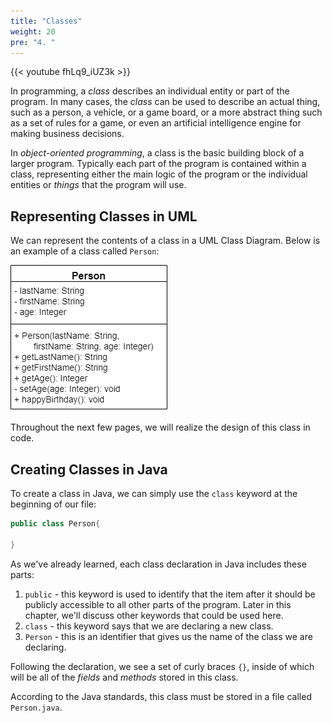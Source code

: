 ```yaml
---
title: "Classes"
weight: 20
pre: "4. "
---
```

{{< youtube fhLq9_iUZ3k  >}}

In programming, a _class_ describes an individual entity or part of the program. In many cases, the _class_ can be used to describe an actual thing, such as a person, a vehicle, or a game board, or a more abstract thing such as a set of rules for a game, or even an artificial intelligence engine for making business decisions.  

In _object-oriented programming_, a class is the basic building block of a larger program. Typically each part of the program is contained within a class, representing either the main logic of the program or the individual entities or _things_ that the program will use.

## Representing Classes in UML

We can represent the contents of a class in a UML Class Diagram. Below is an example of a class called `Person`:

![Person UML Diagram](/images/2/2.17.j.4.personuml.png)

Throughout the next few pages, we will realize the design of this class in code.

## Creating Classes in Java

To create a class in Java, we can simply use the `class` keyword at the beginning of our file:

```java
public class Person{
    
}
```

As we've already learned, each class declaration in Java includes these parts:
1. `public` - this keyword is used to identify that the item after it should be publicly accessible to all other parts of the program. Later in this chapter, we'll discuss other keywords that could be used here.
1. `class` - this keyword says that we are declaring a new class.
1. `Person` - this is an identifier that gives us the name of the class we are declaring.

Following the declaration, we see a set of curly braces `{}`, inside of which will be all of the _fields_ and _methods_ stored in this class.

According to the Java standards, this class must be stored in a file called `Person.java`. 

